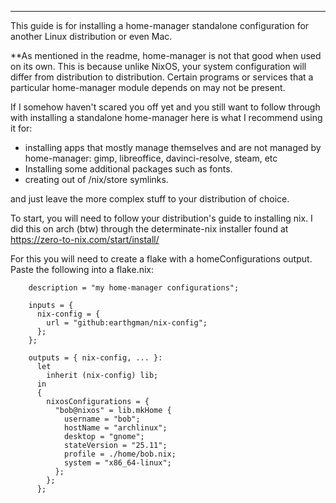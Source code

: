 ------------------------------------------------------------------------

This guide is for installing a home-manager standalone configuration for another Linux distribution or even Mac.

**As mentioned in the readme, home-manager is not that good when used on its own. This is because unlike NixOS, your system configuration will differ from distribution to distribution. Certain programs or services that a particular home-manager module depends on may not be present.

If I somehow haven't scared you off yet and you still want to follow through with installing a standalone home-manager here is what I recommend using it for:
- installing apps that mostly manage themselves and are not managed by home-manager: gimp, libreoffice, davinci-resolve, steam, etc
- Installing some additional packages such as fonts.
- creating out of /nix/store symlinks.

and just leave the more complex stuff to your distribution of choice.

To start, you will need to follow your distribution's guide to installing nix. I did this on arch (btw) through the determinate-nix installer found at https://zero-to-nix.com/start/install/

For this you will need to create a flake with a homeConfigurations output.
Paste the following into a flake.nix:

```
    description = "my home-manager configurations";
    
	inputs = {
	  nix-config = {
	    url = "github:earthgman/nix-config";
	  };
	};
	
	outputs = { nix-config, ... }:
	  let
	    inherit (nix-config) lib;
	  in
	  {
	    nixosConfigurations = { 
	      "bob@nixos" = lib.mkHome {
		    username = "bob";
		    hostName = "archlinux";
		    desktop = "gnome";
		    stateVersion = "25.11";
		    profile = ./home/bob.nix;
		    system = "x86_64-linux";
	      };
	    };
	  };
```



